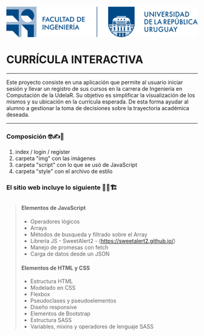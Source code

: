 [![](https://raw.githubusercontent.com/valebutrico/curriculainteractiva/main/img/logofing-completo.png)](https://valebutrico.github.io/curriculainteractiva/)

# CURRÍCULA INTERACTIVA
***
Este proyecto consiste en una aplicación que permite al usuario iniciar sesión y llevar un registro de sus cursos en la carrera de Ingeniería en Computación de la UdelaR. Su objetivo es simplificar la visualización de los mismos y su ubicación en la currícula esperada. De esta forma ayudar al alumno a gestionar la toma de decisiones sobre la trayectoria académica deseada. 
***
### Composición 🤓✍📐
1. index / login / register
3. carpeta "img" con las imágenes
4. carpeta "script" con lo que se usó de JavaScript
5. carpeta "style" con el archivo de estilo

### El sitio web incluye lo siguiente 👀✨🏗️
> ##
>  #### Elementos de JavaScript
> - Operadores lógicos
> - Arrays 
> - Métodos de busqueda y filtrado sobre el Array
> - Librería JS - SweetAlert2 - (https://sweetalert2.github.io/)
> - Manejo de promesas con fetch
> - Carga de datos desde un JSON
>  #### Elementos de HTML y CSS
> - Estructura HTML
> - Modelado en CSS
> - Flexbox
> - Pseudoclases y pseudoelementos
> - Diseño responsive
> - Elementos de Bootstrap 
> - Estructura SASS
> - Variables, mixins y operadores de lenguaje SASS
> ## 
